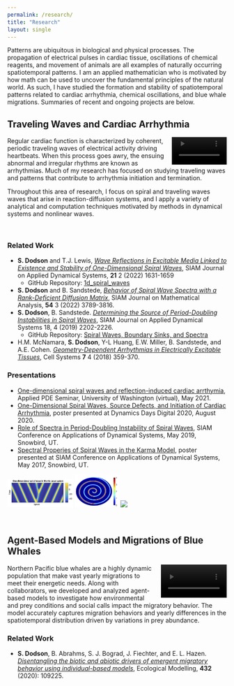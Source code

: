 ```yaml
---
permalink: /research/
title: "Research"
layout: single
---
```


Patterns are ubiquitous in biological and physical processes. The propagation of electrical pulses in cardiac tissue, oscillations of chemical reagents, and movement of animals are all examples of naturally occurring spatiotemporal patterns. I am an applied mathematician who is motivated by how math can be used to uncover the fundamental principles of the natural world. As such, I have studied the formation and stability of spatiotemporal patterns related to cardiac arrhythmia, chemical oscillations, and blue whale migrations. Summaries of recent and ongoing projects are below.

Traveling Waves and Cardiac Arrhythmia
---
<video width="25%"  style="float: right; margin-left: 1em;"  controls autoplay>
  <source src="/images/karma_re1p2_d16.mp4" type="video/mp4">
</video>
Regular cardiac function is characterized by coherent, periodic traveling waves of electrical activity driving heartbeats. When this process goes awry, the ensuing abnormal and irregular rhythms are known as arrhythmias. Much of my research has focused on studying traveling waves and patterns that contribute to arrhythmia initiation and termination.


Throughout this area of research, I focus on spiral and traveling waves waves that arise in reaction-diffusion systems, and I apply a variety of analytical and computation techniques motivated by methods in dynamical systems and nonlinear waves.

<br>


### Related Work
- __S. Dodson__ and T.J. Lewis, [*Wave Reflections in Excitable Media Linked to Existence and Stability of One-Dimensional Spiral Waves*](https://doi.org/10.1137/21M1425025), SIAM Journal on Applied Dynamical Systems, __21__ 2 (2022) 1631-1659
  * GitHub Repository: [1d_spiral_waves](https://github.com/sdodson5/1d_spiral_waves)
- __S. Dodson__ and B. Sandstede, [*Behavior of Spiral Wave Spectra with a Rank-Deficient Diffusion Matrix*](https://doi.org/10.1137/21M1455917), SIAM Journal on Mathematical Analysis, __54__ 3 (2022) 3789-3816.
- __S. Dodson__, B. Sandstede. [*Determining the Source of Period-Doubling Instabilities in Spiral Waves*](https://epubs.siam.org/doi/10.1137/19M1264813), SIAM Journal on Applied Dynamical Systems 18, 4 (2019) 2202-2226.
  * GitHub Repository: [Spiral Waves, Boundary Sinks, and Spectra](https://github.com/sandstede-lab/Spiral-Waves-Boundary-Sinks-and-Spectra)
-  H.M. McNamara, __S. Dodson__, Y-L Huang, E.W. Miller, B. Sandstede, and A.E. Cohen. [*Geometry-Dependent Arrhythmias in Electrically Excitable Tissues*](doi.org/10.1016/j.cels.2018.08.013), Cell Systems __7__ 4 (2018) 359-370.



### Presentations
- [One-dimensional spiral waves and reflection-induced cardiac arrthymia](https://www.youtube.com/watch?v=NRbbmnZSfM4&t=35s), Applied PDE Seminar, University of Washington (virtual), May 2021.
- [One-Dimensional Spiral Waves, Source Defects, and Initiation of Cardiac Arrhythmia](/files/oneD_spiral_waves.pdf), poster presented at Dynamics Days Digital 2020, August 2020. 
- [Role of Spectra in Period-Doubling Instability of Spiral Waves](https://www.pathlms.com/siam/courses/11697/sections/14926/video_presentations/129770#), SIAM Conference on Applications of Dynamical Systems, May 2019, Snowbird, UT.
- [Spectral Properies of Spiral Waves in the Karma Model](/files/spectral_properties_spiral_waves.pdf), poster presented at SIAM Conference on Applications of Dynamical Systems, May 2017, Snowbird, UT.


<p float="center">
<img src="/images/ML_pic2.png" width="30%" />
<img src="/images/rossler_spiral_lineDefect.png" width="20%" />
<img src="/images/iOSHEK.png" width="40%" />
</p>

<br>




Agent-Based Models and Migrations of Blue Whales
---
<video width="30%"  style="float: right; margin-left: 1em;"  controls autoplay>
  <source src="/images/blueWhales_2008_transit_forage.mp4" type="video/mp4">
</video>
Northern Pacific blue whales are a highly dynamic population that make vast yearly migrations to meet their energetic needs. Along with collaborators, we developed and analyzed agent-based models to investigate how environmental and prey conditions and social calls impact the migratory behavior. The model accurately captures migration behaviors and yearly differences in the spatiotemporal distribution driven by variations in prey abundance.


### Related Work

- __S. Dodson__, B. Abrahms, S. J. Bograd, J. Fiechter, and E. L. Hazen. [*Disentangling the biotic and abiotic drivers of emergent migratory behavior using individual-based models*](https://www.sciencedirect.com/science/article/pii/S0304380020302957), Ecological Modelling, __432__ (2020): 109225.

